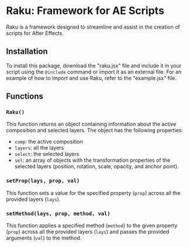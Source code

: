 # Raku: Framework for AE Scripts

Raku is a framework designed to streamline and assist in the creation of scripts for After Effects.

## Installation

To install this package, download the "raku.jsx" file and include it in your script using the `@include` command or import it as an external file. For an example of how to import and use Raku, refer to the "example.jsx" file.

## Functions

### `Raku()`

This function returns an object containing information about the active composition and selected layers. The object has the following properties:

- `comp`: the active composition
- `layers`: all the layers
- `select`: the selected layers
- `sel`: an array of objects with the transformation properties of the selected layers (position, rotation, scale, opacity, and anchor point).

### `setProp(lays, prop, val)`

This function sets a value for the specified property (`prop`) across all the provided layers (`lays`).

### `setMethod(lays, prop, method, val)`

This function applies a specified method (`method`) to the given property (`prop`) across all the provided layers (`lays`) and passes the provided arguments (`val`) to the method.
